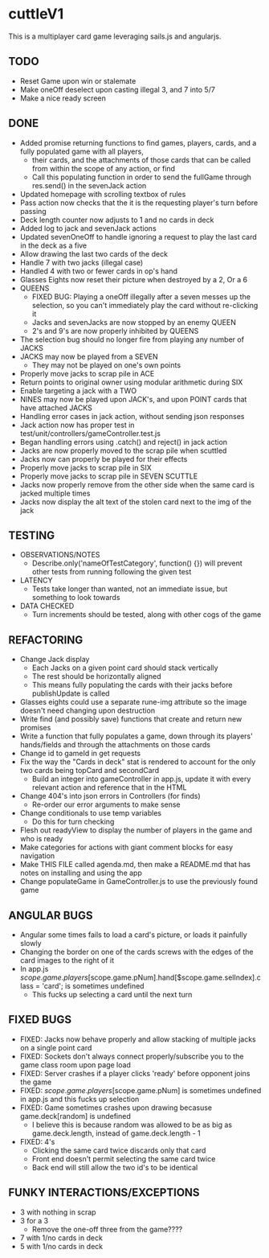 # cuttleV1

This is a multiplayer card game leveraging sails.js and angularjs.

## TODO
*	Reset Game upon win or stalemate
*	Make oneOff deselect upon casting illegal 3, and 7 into 5/7
*	Make a nice ready screen


## DONE
*	Added promise returning functions to find games, players, cards, and a fully populated game with all players,
	*	their cards, and the attachments of those cards that can be called from within the scope of any action, or find
	*	Call this populating function in order to send the fullGame through res.send() in the sevenJack action
*	Updated homepage with scrolling textbox of rules
*	Pass action now checks that the it is the requesting player's turn before passing
*	Deck length counter now adjusts to 1 and no cards in deck
*	Added log to jack and sevenJack actions
*	Updated sevenOneOff to handle ignoring a request to play the last card in the deck as a five
*	Allow drawing the last two cards of the deck
*	Handle 7 with two jacks (illegal case)
*	Handled 4 with two or fewer cards in op's hand
*	Glasses Eights now reset their picture when destroyed by a 2, Or a 6
*	QUEENS
	*	FIXED BUG: Playing a oneOff illegally after a seven messes up the selection, so you can't immediately play the card without re-clicking it	
	*	Jacks and sevenJacks are now stopped by an enemy QUEEN
	*	2's and 9's are now properly inhibited by QUEENS
*	The selection bug should no longer fire from playing any number of JACKS
*	JACKS may now be played from a SEVEN
	*	They may not be played on one's own points
*	Properly move jacks to scrap pile in ACE
*	Return points to original owner using modular arithmetic during SIX
*	Enable targeting a jack with a TWO	
*	NINES may now be played upon JACK's, and upon POINT cards that have attached JACKS
*	Handling error cases in jack action, without sending json responses
*	Jack action now has proper test in test/unit/controllers/gameController.test.js
*	Began handling errors using .catch() and reject() in jack action
*	Jacks are now properly moved to the scrap pile when scuttled
*   Jacks now can properly be played for their effects
*	Properly move jacks to scrap pile in SIX
*	Properly move jacks to scrap pile in SEVEN SCUTTLE
*	Jacks now properly remove from the other side when the same card is jacked multiple times
*	Jacks now display the alt text of the stolen card next to the img of the jack




## TESTING
* OBSERVATIONS/NOTES
	* Describe.only('nameOfTestCategory', function() {}) will prevent other tests from running following the given test
* LATENCY
	* Tests take longer than wanted, not an immediate issue, but something to look towards
* DATA CHECKED
	* Turn increments should be tested, along with other cogs of the game


## REFACTORING
*	Change Jack display
	*	Each Jacks on a given point card should stack vertically
	*	The rest should be horizontally aligned
	*	This means fully populating the cards with their jacks before publishUpdate is called
*	Glasses eights could use a separate rune-img attribute so the image doesn't need changing upon destruction
*	Write find (and possibly save) functions that create and return new promises
*	Write a function that fully populates a game, down through its players' hands/fields and through the attachments on those cards
*	Change id to gameId in get requests
*	Fix the way the "Cards in deck" stat is rendered to account for the only two cards being topCard and secondCard
	*	Build an integer into gameController in app.js, update it with every relevant action and reference that in the HTML	
*	Change 404's into json errors in Controllers (for finds)
	*	Re-order our error arguments to make sense
*	Change conditionals to use temp variables
	*	Do this for turn checking
*	Flesh out readyView to display the number of players in the game and who is ready
*   Make categories for actions with giant comment blocks for easy navigation
*	Make THIS FILE called agenda.md, then make a README.md that has notes on installing and using the app
*   Change populateGame in GameController.js to use the previously found game


## ANGULAR BUGS
*	Angular some times fails to load a card's picture, or loads it painfully slowly
*	Changing the border on one of the cards screws with the edges of the card images to the right of it
*	In app.js $scope.game.players[$scope.game.pNum].hand[$scope.game.selIndex].class = 'card'; is sometimes undefined
	*	This fucks up selecting a card until the next turn

## FIXED BUGS
*   FIXED: Jacks now behave properly and allow stacking of multiple jacks on a single point card
*	FIXED: Sockets don't always connect properly/subscribe you to the game class room upon page load
*	FIXED: Server crashes if a player clicks 'ready' before opponent joins the game
*	FIXED: $scope.game.players[$scope.game.pNum] is sometimes undefined in app.js and this fucks up selection
*	FIXED: Game sometimes crashes upon drawing becasuse game.deck[random] is undefined
	*	I believe this is because random was allowed to be as big as game.deck.length, instead of game.deck.length - 1
*	FIXED: 4's
	*	Clicking the same card twice discards only that card
	*	Front end doesn't permit selecting the same card twice
	*	Back end will still allow the two id's to be identical

## FUNKY INTERACTIONS/EXCEPTIONS
*	3 with nothing in scrap
*	3 for a 3
	*	Remove the one-off three from the game????
*	7 with 1/no cards in deck
*	5 with 1/no cards in deck